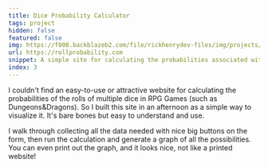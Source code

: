 ```yaml
---
title: Dice Probability Calculator
tags: project
hidden: false
featured: false
img: https://f000.backblazeb2.com/file/rickhenrydev-files/img/projects/3-rpg-dice.png
url: https://rollprobability.com
snippet: A simple site for calculating the probabilities associated with rolling multiple dice
index: 3
---
```


I couldn't find an easy-to-use or attractive website for calculating the probabilities of the rolls of multiple dice in
RPG Games (such as Dungeons&Dragons). So I built this site in an afternoon as a simple way to visualize it. It's
bare bones but easy to understand and use.

I walk through collecting all the data needed with nice big buttons on the form, then run the calculation and generate a
graph of all the possibilities. You can even print out the graph, and it looks nice, not like a printed website!

